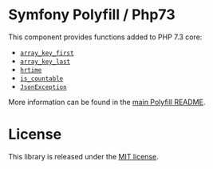 # Symfony Polyfill / Php73

This component provides functions added to PHP 7.3 core:

- [`array_key_first`](https://php.net/array_key_first)
- [`array_key_last`](https://php.net/array_key_last)
- [`hrtime`](https://php.net/function.hrtime)
- [`is_countable`](https://php.net/is_countable)
- [`JsonException`](https://php.net/JsonException)

More information can be found in the
[main Polyfill README](https://github.com/symfony/polyfill/blob/main/README.md).

# License

This library is released under the [MIT license](LICENSE).
